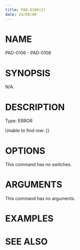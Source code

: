 ```yaml
---
title: PAD-0106(2)
date: 24/09/08
---
```


# NAME

PAD-0106 - PAD-0106

# SYNOPSIS

N/A.

# DESCRIPTION

Type: ERROR

Unable to find row: {}

# OPTIONS

This command has no switches.

# ARGUMENTS

This command has no arguments.

# EXAMPLES

# SEE ALSO
